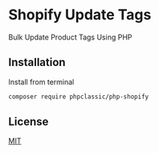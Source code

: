 # Shopify Update Tags

Bulk Update Product Tags Using PHP

## Installation

Install from terminal

```bash
composer require phpclassic/php-shopify
```

## License
[MIT](https://choosealicense.com/licenses/mit/)